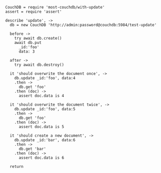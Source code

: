     CouchDB = require 'most-couchdb/with-update'
    assert = require 'assert'

    describe 'update', ->
      db = new CouchDB 'http://admin:password@couchdb:5984/test-update'

      before ->
        try await db.create()
        await db.put
          _id:'foo'
          data: 3

      after ->
        try await db.destroy()

      it 'should overwrite the document once', ->
        db.update _id:'foo', data:4
        .then ->
          db.get 'foo'
        .then (doc) ->
          assert doc.data is 4

      it 'should overwrite the document twice', ->
        db.update _id:'foo', data:5
        .then ->
          db.get 'foo'
        .then (doc) ->
          assert doc.data is 5

      it 'should create a new document', ->
        db.update _id:'bar', data:6
        .then ->
          db.get 'bar'
        .then (doc) ->
          assert doc.data is 6

      return
